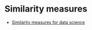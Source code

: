 # Similarity measures

- [Similarity measures for data science](https://towardsdatascience.com/17-types-of-similarity-and-dissimilarity-measures-used-in-data-science-3eb914d2681)